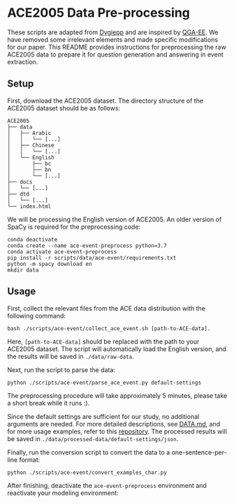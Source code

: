 # ACE2005 Data Pre-processing

These scripts are adapted from [Dygiepp](https://github.com/dwadden/dygiepp) and are inspired by [QGA-EE](https://github.com/dataminr-ai/Event-Extraction-as-Question-Generation-and-Answering). We have removed some irrelevant elements and made specific modifications for our paper. This README provides instructions for preprocessing the raw ACE2005 data to prepare it for question generation and answering in event extraction.

## Setup 

First, download the ACE2005 dataset. The directory structure of the ACE2005 dataset should be as follows:

```
ACE2005
├── data
│   ├── Arabic
│   │   └── [...]
│   ├── Chinese
│   │   └── [...]
│   └── English
│       ├── bc
│       ├── bn
│       └── [...]
├── docs
│   └── [...]
├── dtd
│   └── [...]
└── index.html
```

We will be processing the English version of ACE2005. An older version of SpaCy is required for the preprocessing code:

```shell
conda deactivate
conda create --name ace-event-preprocess python=3.7
conda activate ace-event-preprocess
pip install -r scripts/data/ace-event/requirements.txt
python -m spacy download en
mkdir data
```

## Usage

First, collect the relevant files from the ACE data distribution with the following command:

```
bash ./scripts/ace-event/collect_ace_event.sh [path-to-ACE-data].
```

Here, `[path-to-ACE-data]` should be replaced with the path to your ACE2005 dataset. The script will automatically load the English version, and the results will be saved in `./data/raw-data`.

Next, run the script to parse the data:

```
python ./scripts/ace-event/parse_ace_event.py default-settings
```

The preprocessing procedure will take approximately 5 minutes, please take a short break while it runs :).

Since the default settings are sufficient for our study, no additional arguments are needed. For more detailed descriptions, see [DATA.md](./scripts/DATA.md), and for more usage examples, refer to this [repository](https://github.com/dataminr-ai/Event-Extraction-as-Question-Generation-and-Answering/tree/main/data_process). The processed results will be saved in `./data/processed-data/default-settings/json`.

Finally, run the conversion script to convert the data to a one-sentence-per-line format:

```
python ./scripts/ace-event/convert_examples_char.py
```

After finishing, deactivate the `ace-event-preprocess` environment and reactivate your modeling environment:

